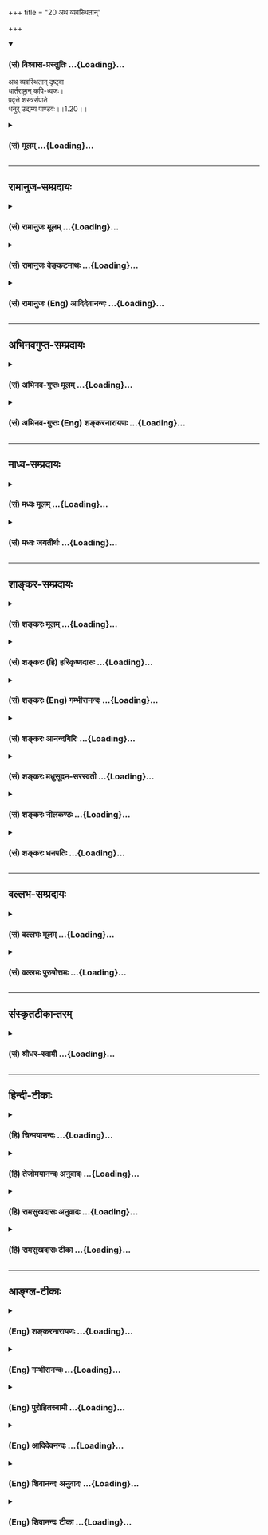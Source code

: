 +++
title = "20 अथ व्यवस्थितान्"

+++
<div class="js_include" newlevelforh1="3" title="(सं) विश्वास-प्रस्तुतिः" unfilled url="/purANam/mahAbhAratam/06-bhIShma-parva/02-bhagavad-gItA-parva/saMskRtam/vishvAsa-prastutiH/01_arjuna-viShAda-yogaH/20_atha_vyavasthitAn.md">
<details open><summary><h3>(सं) विश्वास-प्रस्तुतिः ...{Loading}...</h3></summary>

अथ व्यवस्थितान् दृष्ट्वा  
धार्तराष्ट्रान् कपि-ध्वजः।  
प्रवृत्ते शस्त्रसंपाते  
धनुर् उद्यम्य पाण्डवः।।1.20।।
</details>
</div>
<div class="js_include collapsed" newlevelforh1="3" title="(सं) मूलम्" unfilled url="/purANam/mahAbhAratam/06-bhIShma-parva/02-bhagavad-gItA-parva/saMskRtam/mUlam/01_arjuna-viShAda-yogaH/20_atha_vyavasthitAn.md">
<details><summary><h3>(सं) मूलम् ...{Loading}...</h3></summary>

अथ व्यवस्थितान् दृष्ट्वा धार्तराष्ट्रान्कपिध्वजः।  
प्रवृत्ते शस्त्रसंपाते धनुरुद्यम्य पाण्डवः।।1.20।।
</details>
</div>


_________________
## रामानुज-सम्प्रदायः
<div class="js_include collapsed" newlevelforh1="3" title="(सं) रामानुजः मूलम्" unfilled url="/purANam/mahAbhAratam/06-bhIShma-parva/02-bhagavad-gItA-parva/saMskRtam/rAmAnujaH/mUlam/01_arjuna-viShAda-yogaH/20_atha_vyavasthitAn.md">
<details><summary><h3>(सं) रामानुजः मूलम् ...{Loading}...</h3></summary>

।।1.20।। अर्जुन उवाच संजय उवाच स च तेन चोदितः तत्क्षणाद् एव
भीष्मद्रोणादीनां सर्वेषाम् एव महीक्षितां पश्यतां यथाचोदितम् अकरोत्।
ईदृशी भवदीयानां विजयस्थितिः इति च अवोचत्।  

</details>
</div>
<div class="js_include collapsed" newlevelforh1="3" title="(सं) रामानुजः वेङ्कटनाथः" unfilled url="/purANam/mahAbhAratam/06-bhIShma-parva/02-bhagavad-gItA-parva/saMskRtam/rAmAnujaH/venkaTanAthaH/01_arjuna-viShAda-yogaH/20_atha_vyavasthitAn.md">
<details><summary><h3>(सं) रामानुजः वेङ्कटनाथः ...{Loading}...</h3></summary>

  
  
।।1.20।। अथ व्यवस्थितान् इत्यादेःकुरून् 1।25 इत्यन्तस्यार्थमाह
अथेत्यादिना इति चावोचदित्यन्तेन। तत्र वाक्यत्रये प्रथमेन
वाक्येनप्रियचिकीर्षवः इत्यन्तस्यार्थ उच्यते। व्यवस्थितान् इत्यत्र
विशब्दसूचितविशेषव्यक्तयेयुयुत्सूनित्युक्तम्योद्धुकामानवस्थितान् इति
ह्यनन्तरमप्युच्यते। कपिध्वजः इत्यत्र कपित्वमात्रप्रतिपन्नलाघवं निवारयितुं
सौगन्धिकयात्रायां हनुमद्दत्तं वरम् स्वरूपसन्दर्शनमात्रेण रक्षसामिव
परेषां संक्षोभं च सूचयितुंलङ्कादहनवानरध्वज इत्युक्तम्।
अप्रच्युतस्वभावत्वप्रतिपादकाच्युतपदाभिप्रेतव्यञ्जनायज्ञानेत्यादिकम्।
हृषीकेशपदव्याख्यापरावरेत्यादि। यद्वा सृष्ट्यादिकं वीर्यादिकं तदुपलक्षितं
ज्ञानादिकमपि हृषीकेशशब्दार्थ एव। यथोक्तमहिर्बुध्न्यसंहितायाम् क्रीडया
हृष्यति व्यक्तमीशः सन् सृष्टिरूपया। हृषीकेशत्वमीशत्वं देवत्वं चास्य
तत्स्फुटम्।। अविकारितया जुष्टो हृषीको वीर्यरूपया। ईशः स्वातन्त्र्ययोगेन
नित्यं सृष्ट्यादिकर्मणि।। ऐश्वर्यवीर्यरूपत्वं हृषीकेशत्वमुच्यते इति।
आश्रितान् न च्यावयति अतश्च च्युतोऽस्य नास्तीत्यच्युतशब्दस्य
काचिन्निरुक्तिः तां दर्शयति
आश्रितवात्सल्येत्यादिना। स्वसारथ्येऽवस्थितमिति हृषीकेशतया सर्वेषां
करणानां सर्वप्रकारनियमने स्थितस्य रथयुग्यमात्रनियमनं कियदिति
भावः। निरीक्षे इत्यत्रोपसर्गार्थः यथावदिति दर्शितः। यावच्छब्दोऽत्र
साकल्यवाची निरीक्षणकालावधिवाची वायावत्पुरानिपातयोर्लट् अष्टा.3।3।4 इति
निरीक्षणस्य भविष्यत्वद्योतको वा। यैः सह मया योद्धव्यं तान्निरीक्षे
इत्यत्र मया सह यैर्योद्धव्यं तानवेक्ष इति नोक्तम् अतःयोत्स्यमानान् इति
श्लोकस्योत्थानन्धार्तराष्ट्रस्य दुर्बुद्धेः इति दुर्योधनादिदोष
प्रख्यापनतात्पर्याच्च न पौनरुक्त्यम्। यद्वासेनयोरुभयोर्मध्ये इति
पूर्वोक्तत्वात्सेनयोरुभयोरपि स्थितानपश्यत् 1।26 इति वक्ष्यमाणत्वाच्च
स्वसेनास्थितस्वसहायविषयः पूर्वश्लोकः तत्र कैर्मया सह स्थित्वा
परैर्योद्धव्यमित्यर्थः। उत्तरस्तु श्लोकः
प्रतिसैन्यस्थितधार्तराष्ट्रसहायविषय इति व्यक्त एव। प्रागेव तेषां
विदितत्वेऽपि  
  
  
  

</details>
</div>
<div class="js_include collapsed" newlevelforh1="3" title="(सं) रामानुजः (Eng) आदिदेवानन्दः" unfilled url="/purANam/mahAbhAratam/06-bhIShma-parva/02-bhagavad-gItA-parva/saMskRtam/rAmAnujaH/english/AdidevAnandaH/01_arjuna-viShAda-yogaH/20_atha_vyavasthitAn.md">
<details><summary><h3>(सं) रामानुजः (Eng) आदिदेवानन्दः ...{Loading}...</h3></summary>

1.20 - 1.25 Arjuna said - Sanjaya said Thus, directed by him, Sri Krsna
did immediately as He had been directed, while Bhisma, Drona and others
and all the kings were looking on. Such is the prospect of victory for
your men.

</details>
</div>


_________________
## अभिनवगुप्त-सम्प्रदायः
<div class="js_include collapsed" newlevelforh1="3" title="(सं) अभिनव-गुप्तः मूलम्" unfilled url="/purANam/mahAbhAratam/06-bhIShma-parva/02-bhagavad-gItA-parva/saMskRtam/abhinava-guptaH/mUlam/01_arjuna-viShAda-yogaH/20_atha_vyavasthitAn.md">
<details><summary><h3>(सं) अभिनव-गुप्तः मूलम् ...{Loading}...</h3></summary>

।।1.20।। No commentary.  
  

</details>
</div>
<div class="js_include collapsed" newlevelforh1="3" title="(सं) अभिनव-गुप्तः (Eng) शङ्करनारायणः" unfilled url="/purANam/mahAbhAratam/06-bhIShma-parva/02-bhagavad-gItA-parva/saMskRtam/abhinava-guptaH/english/shankaranArAyaNaH/01_arjuna-viShAda-yogaH/20_atha_vyavasthitAn.md">
<details><summary><h3>(सं) अभिनव-गुप्तः (Eng) शङ्करनारायणः ...{Loading}...</h3></summary>

1.12 1.29 Sri Abhinavgupta did not comment upon this sloka.

</details>
</div>


_________________
## माध्व-सम्प्रदायः
<div class="js_include collapsed" newlevelforh1="3" title="(सं) मध्वः मूलम्" unfilled url="/purANam/mahAbhAratam/06-bhIShma-parva/02-bhagavad-gItA-parva/saMskRtam/madhvaH/mUlam/01_arjuna-viShAda-yogaH/20_atha_vyavasthitAn.md">
<details><summary><h3>(सं) मध्वः मूलम् ...{Loading}...</h3></summary>

  
  
।।1.20।। Sri Madhvacharya did not comment on this sloka. The commentary
starts from 2.11.  
  

</details>
</div>
<div class="js_include collapsed" newlevelforh1="3" title="(सं) मध्वः जयतीर्थः" unfilled url="/purANam/mahAbhAratam/06-bhIShma-parva/02-bhagavad-gItA-parva/saMskRtam/madhvaH/jayatIrthaH/01_arjuna-viShAda-yogaH/20_atha_vyavasthitAn.md">
<details><summary><h3>(सं) मध्वः जयतीर्थः ...{Loading}...</h3></summary>

  
  
।।1.20।। Sri Jayatirtha did not comment on this sloka. The commentary
starts from 2.11.  
  

</details>
</div>


_________________
## शाङ्कर-सम्प्रदायः
<div class="js_include collapsed" newlevelforh1="3" title="(सं) शङ्करः मूलम्" unfilled url="/purANam/mahAbhAratam/06-bhIShma-parva/02-bhagavad-gItA-parva/saMskRtam/shankaraH/mUlam/01_arjuna-viShAda-yogaH/20_atha_vyavasthitAn.md">
<details><summary><h3>(सं) शङ्करः मूलम् ...{Loading}...</h3></summary>

1.20 Sri Sankaracharya did not comment on this sloka. The commentary
starts from 2.10.  
  

</details>
</div>
<div class="js_include collapsed" newlevelforh1="3" title="(सं) शङ्करः (हि) हरिकृष्णदासः" unfilled url="/purANam/mahAbhAratam/06-bhIShma-parva/02-bhagavad-gItA-parva/saMskRtam/shankaraH/hindI/harikRShNadAsaH/01_arjuna-viShAda-yogaH/20_atha_vyavasthitAn.md">
<details><summary><h3>(सं) शङ्करः (हि) हरिकृष्णदासः ...{Loading}...</h3></summary>

।।1.20।। Sri Sankaracharya did not comment on this sloka.  
  

</details>
</div>
<div class="js_include collapsed" newlevelforh1="3" title="(सं) शङ्करः (Eng) गम्भीरानन्दः" unfilled url="/purANam/mahAbhAratam/06-bhIShma-parva/02-bhagavad-gItA-parva/saMskRtam/shankaraH/english/gambhIrAnandaH/01_arjuna-viShAda-yogaH/20_atha_vyavasthitAn.md">
<details><summary><h3>(सं) शङ्करः (Eng) गम्भीरानन्दः ...{Loading}...</h3></summary>

1.20 Sri Sankaracharya did not comment on this sloka. The commentary
starts from 2.10.

</details>
</div>
<div class="js_include collapsed" newlevelforh1="3" title="(सं) शङ्करः आनन्दगिरिः" unfilled url="/purANam/mahAbhAratam/06-bhIShma-parva/02-bhagavad-gItA-parva/saMskRtam/shankaraH/AnandagiriH/01_arjuna-viShAda-yogaH/20_atha_vyavasthitAn.md">
<details><summary><h3>(सं) शङ्करः आनन्दगिरिः ...{Loading}...</h3></summary>

।।1.20।। दुर्योधनादीनां धार्तराष्ट्राणामेवं भयप्राप्तिं प्रदर्श्य
पार्थादीनां पाण्डवानां तद्वैपरीत्यमिदानीमुदाहरति **अथेत्यादिना।**
भीतिप्रत्युपस्थितेरनन्तरं पलायने प्राप्तेऽपि
वैपरीत्याद्व्यवस्थितानप्रचलितानेव परान्प्रत्यक्षेणोपलभ्य हनूमन्तं
वानरवरं ध्वजलक्षणत्वेनादायावस्थितोऽर्जुनो भगवन्तमाहेति संबन्धः।
किमाहेत्यपेक्षायामिदं वक्ष्यमाणं हेतुमद्वचनमित्याह वाक्यमिदमिति।
कस्यामवस्थायामिदमुक्तवानिति तत्राह **प्रवृत्त इति।**
शस्त्राणामिषुप्रासप्रभृतीनां संपातः समुदायस्तस्मिन्प्रवृत्ते।
प्रयोगाभिमुखे सतीति यावत्। किं कृत्वा भगवन्तं प्रत्युक्तवानिति तदाह
**धनुरिति।** महीपतिशब्देन राजा प्रज्ञाचक्षुः संजयेन संबोध्यते।  

</details>
</div>
<div class="js_include collapsed" newlevelforh1="3" title="(सं) शङ्करः मधुसूदन-सरस्वती" unfilled url="/purANam/mahAbhAratam/06-bhIShma-parva/02-bhagavad-gItA-parva/saMskRtam/shankaraH/madhusUdana-sarasvatI/01_arjuna-viShAda-yogaH/20_atha_vyavasthitAn.md">
<details><summary><h3>(सं) शङ्करः मधुसूदन-सरस्वती ...{Loading}...</h3></summary>

।।1.20।। धार्तराष्ट्राणां भयप्राप्तिं प्रदर्श्य पाण्डवानां
तद्वैपरीत्यमुदाहरति अथेत्यादिना। भीतिप्रत्युपस्थितेरनन्तरं पलायने
प्राप्तेऽपि तद्विरुद्धतया युद्धोद्योगेनावस्थितानेव
परान्प्रत्यक्षेणोपलभ्य तदा शस्त्रसंपाते प्रवर्तमाने सति। वर्तमाने क्तः।
कपिध्वजः पाण्डवो हनूमता महावीरेण ध्वजरूपतयानुगृहीतोऽर्जुनः सर्वथा
भयशून्यत्वेन युद्धाय गाण्डीवं धनुरुद्यम्य हृषीकेशमिन्द्रियप्रवर्तकत्वेन
सर्वान्तःकरणवृत्तिज्ञं श्रीकृष्णमिदं वक्ष्यमाणं वाक्यमाहोक्तवान्
नत्वविमृश्यकारितया स्वयमेव यत्किंचित्कृतवानीति परेषां विमृश्यकारित्वेन
नीतिधर्मयोः कौशलं वदन्नविमृश्यकारितया परेषां राज्यं गृहीतवानसीति
नीतिधर्मयोरभावत्तव जयो नास्तीति महीपते इति संबोधनेन सूचयति।
तदेवार्जुनवाक्यमवतारयति सेनयोरुभयोः स्वपक्षप्रतिपक्षभूतयोः
संनिहितयोर्मध्ये मम रथं स्थापय स्थिरीकुर्विति सर्वेश्वरो
नियुज्यतेऽर्जुनेन। किं हि भक्तानामशक्यं यद्भगवानपि तन्नियोगमनुतिष्ठतीति
ध्रुवो जयः पाण्डवानामिति। नन्वेवं रथं स्थापयन्तं मामेते शत्रवो
रथाञ्च्यावयिष्यन्तीति भगवदाशङ्कामाशङ्क्याह अच्युतेति।
देशकालवस्तुष्वच्युतं त्वां को वा च्यावयितुमर्हतीति भावः। एतेन सर्वदा
निर्विकारत्वेन नियोगनिमित्तः कोपोऽपि परिहृतः।  
  

</details>
</div>
<div class="js_include collapsed" newlevelforh1="3" title="(सं) शङ्करः नीलकण्ठः" unfilled url="/purANam/mahAbhAratam/06-bhIShma-parva/02-bhagavad-gItA-parva/saMskRtam/shankaraH/nIlakaNThaH/01_arjuna-viShAda-yogaH/20_atha_vyavasthitAn.md">
<details><summary><h3>(सं) शङ्करः नीलकण्ठः ...{Loading}...</h3></summary>

।।1.20।। व्यवस्थितान् भयोद्विग्नतया वैषम्येणावस्थितान्।
कपिध्वजपाण्डवपदाभ्यां भीषणध्वजत्वं शौर्यं च प्रदृश्यते।  
  

</details>
</div>
<div class="js_include collapsed" newlevelforh1="3" title="(सं) शङ्करः धनपतिः" unfilled url="/purANam/mahAbhAratam/06-bhIShma-parva/02-bhagavad-gItA-parva/saMskRtam/shankaraH/dhanapatiH/01_arjuna-viShAda-yogaH/20_atha_vyavasthitAn.md">
<details><summary><h3>(सं) शङ्करः धनपतिः ...{Loading}...</h3></summary>

।।1.20।। अथ तुमुलशब्देन व्यथाप्राप्त्यनन्तरमपि व्यवस्थितान्नतु
पलायितान्धृतराष्ट्रसंबन्धिनो दृष्ट्वा प्रत्यक्षेणोपलभ्य प्रवृत्ते
शस्त्रसंपाते शस्त्राणां संपातः समुदायः तस्मिन्प्रवृत्ते प्रयोगाभिमुखे
सति पाण्डवो धनुरुद्यम्य गाणडीवं धनुरुद्यतं कृत्वा हृषीकेशमुवाचेत्यन्वयः।
पाण्डोरतिवीरस्य महीपतेः पुत्रत्वात्स्वयमतिशूरः कपिर्वानरो हनूमान
सीतात्मिकां लक्ष्मीं भगवते रामचन्द्राय प्रापयिता। शत्रुपराजयं संपाद्य
पाण्डवेभ्यो राज्यलक्ष्मीप्रदानाय यस्य ध्वजे स्थित इति भावः।  

</details>
</div>


_________________
## वल्लभ-सम्प्रदायः
<div class="js_include collapsed" newlevelforh1="3" title="(सं) वल्लभः मूलम्" unfilled url="/purANam/mahAbhAratam/06-bhIShma-parva/02-bhagavad-gItA-parva/saMskRtam/vallabhaH/mUlam/01_arjuna-viShAda-yogaH/20_atha_vyavasthitAn.md">
<details><summary><h3>(सं) वल्लभः मूलम् ...{Loading}...</h3></summary>

।।1.20 1.23।। अथ व्यवस्थितान् इत्यारभ्यभीष्मद्रोणप्रमुखतः 125 इत्यन्तम्।
अथ युयुत्सूनवस्थितान् धार्तराष्ट्रान् वीक्ष्य कपिध्वजः स्वाश्रितजनपोषकं
स्वसारथ्ये स्थितं हृषीकेशं जगाद यावदेतान् निरीक्षेऽहं तावत् उभयोः
सेनयोर्मध्ये मम रथं स्थापयेति।  

</details>
</div>
<div class="js_include collapsed" newlevelforh1="3" title="(सं) वल्लभः पुरुषोत्तमः" unfilled url="/purANam/mahAbhAratam/06-bhIShma-parva/02-bhagavad-gItA-parva/saMskRtam/vallabhaH/puruShottamaH/01_arjuna-viShAda-yogaH/20_atha_vyavasthitAn.md">
<details><summary><h3>(सं) वल्लभः पुरुषोत्तमः ...{Loading}...</h3></summary>

  
  
।।1.20।। एवं कृष्णार्जुनसमागमनार्थं सेनाद्वयेऽपि युद्धोत्सवमुक्त्वा
प्रेरितकृष्णार्जुनयन्त्रणेन युद्धमध्ये प्रवृत्तस्य बन्धुनाशदर्शनेन
वैराग्यं वक्तुमर्जुनस्य सहेतुकं कृष्णप्रेरणमाह अथेति चतुर्भिः। तत्र
प्रेरणे प्रथमं हेतुदर्शनमाह। अथ भिन्नक्रमेण भयाभावेन धार्तराष्ट्रान्
व्यवस्थितान् विशेषेण अवगता स्थितिर्येषां तादृशान् दृष्ट्वा
कपिध्वजोऽर्जुनः कपिध्वज इति शस्त्रलाघवं सूचितम् शस्त्रसम्पाते प्रवृत्ते
सति धनुरुद्यम्य पाण्डवः पाण्डोः पुत्रः स्वराज्याप्तिकाम्यया हृषीकेशं
तथैवेन्द्रियप्रेरकं तदा तत्समये इदं वाक्यं वक्ष्यमाणमाह। महीपत इति
सम्बोधनं राज्ञां तथैव धर्म इति ज्ञापनार्थम्। तद्वाक्यान्येवाह
सेनयोरित्यादिना। हे अच्युत उभयोः सेनयोर्मध्ये रथं स्थापय।  
  
  

</details>
</div>


_________________
## संस्कृतटीकान्तरम्
<div class="js_include collapsed" newlevelforh1="3" title="(सं) श्रीधर-स्वामी" unfilled url="/purANam/mahAbhAratam/06-bhIShma-parva/02-bhagavad-gItA-parva/saMskRtam/shrIdhara-svAmI/01_arjuna-viShAda-yogaH/20_atha_vyavasthitAn.md">
<details><summary><h3>(सं) श्रीधर-स्वामी ...{Loading}...</h3></summary>

**।।1.20।।** तस्मिन्समये श्रीकृष्णमर्जुनो विज्ञापयामासेत्याह
**अथेति** चतुर्भिः। व्यवस्थितान्युद्धोद्योगेन स्थितान्।
कपिध्वजोऽर्जुनः।  
  

</details>
</div>


_________________
## हिन्दी-टीकाः
<div class="js_include collapsed" newlevelforh1="3" title="(हि) चिन्मयानन्दः" unfilled url="/purANam/mahAbhAratam/06-bhIShma-parva/02-bhagavad-gItA-parva/hindI/chinmayAnandaH/01_arjuna-viShAda-yogaH/20_atha_vyavasthitAn.md">
<details><summary><h3>(हि) चिन्मयानन्दः ...{Loading}...</h3></summary>

।।1.20।। इन डेढ़ श्लोकों में महाभारत युद्ध के नायक अर्जुन का
युद्धक्षेत्र में प्रवेशवर्णन मिलता है। उसके प्रवेश का ठीक समय और ढंग भी
इसमें अंकित किया गया है। अभी बाण युद्ध प्रारम्भ नहीं हुआ था किन्तु वह
क्षण दूर भी नहीं था। युद्ध का वह सर्वाधिक तनावपूर्ण क्षण था। संकट अपने
चरम बिन्दु पर पहुँच गया था। ऐसे समय कपिध्वज अर्जुन ने भगवान् श्रीकृष्ण
से अपने रथ को उभय पक्ष के मध्य ले चलने का अनुरोध किया।  
  
प्राचीनकाल में युद्धभूमि पर प्रत्येक श्रेष्ठ योद्धा का अपना एक विशेष
सुप्रसिद्ध चिह्नांकित ध्वज होता था। पताका को पहराते समय रथ में बैठेे रथी
को शत्रु की पहचान होती थी। उस समय के नियमानुसार एक साधारण सैनिक सेनानायक
पर बाण नहीं चला सकता था। प्रत्येक योद्धा अपने समकक्ष योद्धा के साथ ही
युद्ध करता था। विशिष्ट चिह्न द्वारा किसी व्यक्ति को पहचानने की प्रथा आज
भी युद्ध क्षेत्र में प्रचलित है। किसी उच्च अधिकारी के वाहन और गणवेश पर
उसके परिचायक विशेष चिह्न अंकित होते हैं। अर्जुन के ध्वज का प्रतीक चिह्न
कपि था।  
संजय द्वारा किये गये वर्णन से प्रतीत होता है कि अर्जुन धर्मयुद्ध को
प्रारम्भ करने के लिये अधीर हो रहा था। उसने अपना धनुष उठा लिया था जिससे
उसकी युद्धतत्परता का संकेत मिलता है।  

</details>
</div>
<div class="js_include collapsed" newlevelforh1="3" title="(हि) तेजोमयानन्दः अनुवादः" unfilled url="/purANam/mahAbhAratam/06-bhIShma-parva/02-bhagavad-gItA-parva/hindI/tejomayAnandaH/anuvAdaH/01_arjuna-viShAda-yogaH/20_atha_vyavasthitAn.md">
<details><summary><h3>(हि) तेजोमयानन्दः अनुवादः ...{Loading}...</h3></summary>

।।1.20।। हे महीपते ! इस प्रकार जब युद्ध प्रारम्भ होने वाला ही था कि
कपिध्वज अर्जुन ने धृतराष्ट्र के पुत्रों को स्थित देखकर धनुष उठाकर भगवान्
हृषीकेश से ये शब्द कहे।

</details>
</div>
<div class="js_include collapsed" newlevelforh1="3" title="(हि) रामसुखदासः अनुवादः" unfilled url="/purANam/mahAbhAratam/06-bhIShma-parva/02-bhagavad-gItA-parva/hindI/rAmasukhadAsaH/anuvAdaH/01_arjuna-viShAda-yogaH/20_atha_vyavasthitAn.md">
<details><summary><h3>(हि) रामसुखदासः अनुवादः ...{Loading}...</h3></summary>

।।1.20।। हे महीपते! धृतराष्ट्र! अब शस्त्रों के चलने की तैयारी हो ही रही
थी कि उस समय अन्यायपूर्वक राज्य को धारण करनेवाले राजाओं और उनके साथियों
को व्यवस्थितरूप से सामने खड़े हुए देखकर कपिध्वज पाण्डुपुत्र अर्जुन ने
अपना गाण्डीव धनुष उठा लिया और अन्तर्यामी भगवान् श्रीकृष्ण से ये वचन
बोले।

</details>
</div>
<div class="js_include collapsed" newlevelforh1="3" title="(हि) रामसुखदासः टीका" unfilled url="/purANam/mahAbhAratam/06-bhIShma-parva/02-bhagavad-gItA-parva/hindI/rAmasukhadAsaH/TIkA/01_arjuna-viShAda-yogaH/20_atha_vyavasthitAn.md">
<details><summary><h3>(हि) रामसुखदासः टीका ...{Loading}...</h3></summary>

।।1.20।।***व्याख्या--*'अथ'--**इस पदका तात्पर्य है कि अब सञ्जय भगवान्
श्रीकृष्ण और अर्जुनके संवादरूप 'भगवद्गीता' का आरम्भ करते हैं। अठारहवें
अध्यायके चौहत्तरवें श्लोकमें आये **'इति'** पदसे यह संवाद समाप्त होता
है। ऐसे ही भगवद्गीताके उपदेशका आरम्भ उसके दूसरे अध्यायके ग्यारहवें
श्लोकसे होता है और अठारहवें अध्यायके छाछठवें श्लोकमें यह उपदेश समाप्त
होता है।  
**'प्रवृत्ते शस्त्रसंपाते'--**यद्यपि पितामह भीष्मने युद्धारम्भकी
घोषणाके लिये शंख नहीं बजाया था, प्रत्युत केवल दुर्योधनको प्रसन्न करनेके
लिये ही शंख बजाया था, तथापि कौरव और पाण्डव-सेनाने उसको युद्धारम्भकी
घोषणा ही मान लिया और अपने-अपने अस्त्र-शस्त्र हाथमें उठाकर तैयार हो गये।
इस तरह सेनाको शस्त्र उठाये देखकर वीरतामें भरकर अर्जुनने भी अपना गाण्डीव
धनुष हाथमें उठा लिया।  
**'व्यवस्थितान् धार्तराष्ट्रान् दृष्ट्वा'--**इन पदोंसे सञ्जय-का
तात्पर्य है कि जब आपके पुत्र दुर्योधनने पाण्डवोंकी सेनाको देखा, तब वह
भागा-भागा द्रोणाचार्यके पास गया। परन्तु जब अर्जुनने कौरवोंकी सेनाको
देखा, तब उनका हाथ सीधे गाण्डीव धनुषपर ही गया--**'धनुरुद्यम्य'।** इससे
मालूम होता है दुर्योधनके भीतर भय है और अर्जुनके भीतर निर्भयता है, उत्साह
है, वीरता है।  
  
**'कपिध्वजः'--** अर्जुनके लिये 'कपिध्वज' विशेषण देकर सञ्जय धृतराष्ट्रको
अर्जुनके रथकी ध्वजापर विराजमान हनुमान्जीका स्मरण कराते हैं। जब पाण्डव
वनमें रहते थे, तब एक दिन अकस्मात् वायुने एक दिव्य सहस्रदल कमल लाकर
द्रौपदीके सामने डाल दिया। उसे देखकर द्रौपदी बहुत प्रसन्न हो गयी और उसने
भीमसेनसे कहा कि 'वीरवर! आप ऐसे बहुत-से कमल ला दीजिये। ' द्रौपदीकी इच्छा
पूर्ण करनेके लिये भीमसेन वहाँसे चल पड़े। जब वे कदलीवनमें पहुँचे, तब वहाँ
उनकी हनुमान्जीसे भेंट हो गयी। उन दोनोंकी आपसमें कई बातें हुईँ। अन्तमें
हनुमान्जीने भीमसेनसे वरदान माँगनेके लिये आग्रह किया तो भीमसेनने कहा कि
'मेरे पर आपकी कृपा बनी रहे। ' इसपर हनुमान्जीने कहा 'हे वायुपुत्र! जिस समय
तुम बाण और शक्तिके आघातसे व्याकुल शत्रुओंकी सेनामें घुसकर सिंहनाद करोगे,
उस समय मैं अपनी गर्जनासे उस सिंहनादको और बढ़ा दूँगा। इसके सिवाय अर्जुनके
रथकी ध्वजापर बैठकर मैं ऐसी भयंकर गर्जना किया करूँगा, जो शत्रुओंके
प्राणोंको हरनेवाली होगी, जिससे तुमलोग अपने शत्रुओंको सुगमतासे मार
सकोगे'**(टिप्पणी प₀ 17)**। इस प्रकार जिनके रथकी ध्वजापर हनुमान्जी
विराजमान हैं उनकी विजय निश्चित है।  
  
**'पाण्डवः'--** धृतराष्ट्रने अपने प्रश्नमें **'पाण्डवाः'**पदका प्रयोग
किया था। अतः धृतराष्ट्रको बार-बार पाण्डवोंकी याद दिलानेके लिये सञ्जय (1।
14 में और यहाँ) **'पाण्डवः'** शब्दका प्रयोग करते हैं।  
**'हृषीकेशं तदा वाक्यमिदमाह महीपते'--** पाण्डव-सेनाको देखकर दुर्योधन तो
गुरु द्रोणाचार्यके पास जाकर चालाकीसे भरे हुए वचन बोलता है परन्तु अर्जुन
कौरवसेनाको देखकर जो जगदगुरु हैं अन्तर्यामी हैं मन-बुद्धि आदिके प्रेरक
हैं--ऐसे भगवान् श्रीकृष्णसे शूरवीरता, उत्साह और अपने कर्तव्यसे भरे हुए
(आगे कहे जानेवाले) वचन बोलते हैं।

</details>
</div>


_________________
## आङ्ग्ल-टीकाः
<div class="js_include collapsed" newlevelforh1="3" title="(Eng) शङ्करनारायणः" unfilled url="/purANam/mahAbhAratam/06-bhIShma-parva/02-bhagavad-gItA-parva/english/shankaranArAyaNaH/01_arjuna-viShAda-yogaH/20_atha_vyavasthitAn.md">
<details><summary><h3>(Eng) शङ्करनारायणः ...{Loading}...</h3></summary>

1.20. O king! Then observing Dhrtarastra's men, arrayed when the armed
clash had \[virtually\] begun, at that time, Pandu's son, the
monkey-bannered one (Arjuna) raising his bow spoke these sentences.

</details>
</div>
<div class="js_include collapsed" newlevelforh1="3" title="(Eng) गम्भीरानन्दः" unfilled url="/purANam/mahAbhAratam/06-bhIShma-parva/02-bhagavad-gItA-parva/english/gambhIrAnandaH/01_arjuna-viShAda-yogaH/20_atha_vyavasthitAn.md">
<details><summary><h3>(Eng) गम्भीरानन्दः ...{Loading}...</h3></summary>

1.20 O king, thereafter, seeing Dhrtarastra's men standing in their
positions, when all the weapons were ready for action, the son of Pandu
(Arjuna) who had the insignia of Hanuman of his chariot-flag, raising up
his bow, said the following to Hrsikesa.

</details>
</div>
<div class="js_include collapsed" newlevelforh1="3" title="(Eng) पुरोहितस्वामी" unfilled url="/purANam/mahAbhAratam/06-bhIShma-parva/02-bhagavad-gItA-parva/english/purohitasvAmI/01_arjuna-viShAda-yogaH/20_atha_vyavasthitAn.md">
<details><summary><h3>(Eng) पुरोहितस्वामी ...{Loading}...</h3></summary>

1.20 Then beholding the sons of Dhritarashtra, drawn up on the battle-
field, ready to fight, Arjuna, whose flag bore the Hanuman,

</details>
</div>
<div class="js_include collapsed" newlevelforh1="3" title="(Eng) आदिदेवनन्दः" unfilled url="/purANam/mahAbhAratam/06-bhIShma-parva/02-bhagavad-gItA-parva/english/AdidevanandaH/01_arjuna-viShAda-yogaH/20_atha_vyavasthitAn.md">
<details><summary><h3>(Eng) आदिदेवनन्दः ...{Loading}...</h3></summary>

1.20 Then Arjuna, who had Hanuman as his banner crest, on beholding the
sons of Dhrtarastra in array, took up his bow, while missiles were
beginning to fly.

</details>
</div>
<div class="js_include collapsed" newlevelforh1="3" title="(Eng) शिवानन्दः अनुवादः" unfilled url="/purANam/mahAbhAratam/06-bhIShma-parva/02-bhagavad-gItA-parva/english/shivAnandaH/anuvAdaH/01_arjuna-viShAda-yogaH/20_atha_vyavasthitAn.md">
<details><summary><h3>(Eng) शिवानन्दः अनुवादः ...{Loading}...</h3></summary>

1.20. Then, seeing the people of Dhritarashtra’s party standing arrayed
and the discharge of weapons about to begin, Arjuna, the son of Pandu,
whose ensign was a monkey, took up his bow and said the following to
Krishna, O Lord of the earth.

</details>
</div>
<div class="js_include collapsed" newlevelforh1="3" title="(Eng) शिवानन्दः टीका" unfilled url="/purANam/mahAbhAratam/06-bhIShma-parva/02-bhagavad-gItA-parva/english/shivAnandaH/TIkA/01_arjuna-viShAda-yogaH/20_atha_vyavasthitAn.md">
<details><summary><h3>(Eng) शिवानन्दः टीका ...{Loading}...</h3></summary>

1.20 अथ now; व्यवस्थितान् standing arrayed; दृष्ट्वा seeing;
धार्तराष्ट्रान् Dhritarashtras party; कपिध्वजः monkeyensigned; प्रवृत्ते
about to begin; शस्त्रसंपाते discharge of weapons; धनुः bow; उद्यम्य
having taken up; पाण्डवः the son of Pandu; हृषीकेशम् to Hrishikesha; तदा
then; वाक्यम् word; इदम् this; आह said; महीपते O Lord of the earth.No
Commentary.

</details>
</div>
